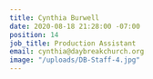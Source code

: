 ```yaml
---
title: Cynthia Burwell
date: 2020-08-18 21:28:00 -07:00
position: 14
job_title: Production Assistant
email: cynthia@daybreakchurch.org
image: "/uploads/DB-Staff-4.jpg"
---
```


